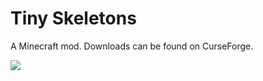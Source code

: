 # Tiny Skeletons

A Minecraft mod. Downloads can be found on CurseForge.

![](https://i.imgur.com/GCYM7Zl.png)
